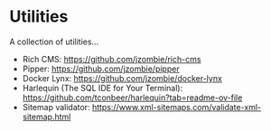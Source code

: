# Utilities

A collection of utilities...

- Rich CMS: https://github.com/jzombie/rich-cms
- Pipper: https://github.com/jzombie/pipper
- Docker Lynx: https://github.com/jzombie/docker-lynx
- Harlequin (The SQL IDE for Your Terminal): https://github.com/tconbeer/harlequin?tab=readme-ov-file
- Sitemap validator: https://www.xml-sitemaps.com/validate-xml-sitemap.html
